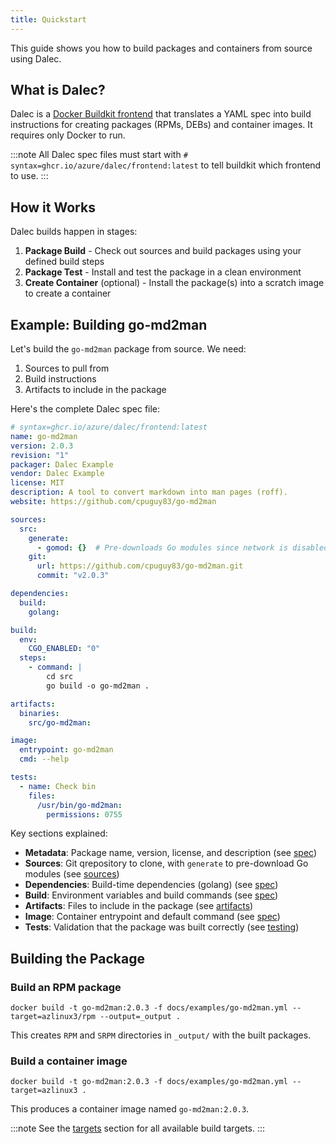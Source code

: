 ```yaml
---
title: Quickstart
---
```


This guide shows you how to build packages and containers from source using Dalec.

## What is Dalec?

Dalec is a [Docker Buildkit frontend](https://docs.docker.com/build/buildkit/frontend/) that translates a YAML spec into build instructions for creating packages (RPMs, DEBs) and container images. It requires only Docker to run.

:::note
All Dalec spec files must start with `# syntax=ghcr.io/azure/dalec/frontend:latest` to tell buildkit which frontend to use.
:::

## How it Works

Dalec builds happen in stages:

1. **Package Build** - Check out sources and build packages using your defined build steps
2. **Package Test** - Install and test the package in a clean environment
3. **Create Container** (optional) - Install the package(s) into a scratch image to create a container

## Example: Building go-md2man

Let's build the `go-md2man` package from source. We need:

1. Sources to pull from
2. Build instructions
3. Artifacts to include in the package

Here's the complete Dalec spec file:

```yaml
# syntax=ghcr.io/azure/dalec/frontend:latest
name: go-md2man
version: 2.0.3
revision: "1"
packager: Dalec Example
vendor: Dalec Example
license: MIT
description: A tool to convert markdown into man pages (roff).
website: https://github.com/cpuguy83/go-md2man

sources:
  src:
    generate:
      - gomod: {}  # Pre-downloads Go modules since network is disabled during build
    git:
      url: https://github.com/cpuguy83/go-md2man.git
      commit: "v2.0.3"

dependencies:
  build:
    golang:

build:
  env:
    CGO_ENABLED: "0"
  steps:
    - command: |
        cd src
        go build -o go-md2man .

artifacts:
  binaries:
    src/go-md2man:

image:
  entrypoint: go-md2man
  cmd: --help

tests:
  - name: Check bin
    files:
      /usr/bin/go-md2man:
        permissions: 0755
```

Key sections explained:

- **Metadata**: Package name, version, license, and description (see [spec](spec.md))
- **Sources**: Git qrepository to clone, with `generate` to pre-download Go modules (see [sources](sources.md))
- **Dependencies**: Build-time dependencies (golang) (see [spec](spec.md#dependencies))
- **Build**: Environment variables and build commands (see [spec](spec.md#build-section))
- **Artifacts**: Files to include in the package (see [artifacts](artifacts.md))
- **Image**: Container entrypoint and default command (see [spec](spec.md#image-section))
- **Tests**: Validation that the package was built correctly (see [testing](testing.md))

## Building the Package

### Build an RPM package

```shell
docker build -t go-md2man:2.0.3 -f docs/examples/go-md2man.yml --target=azlinux3/rpm --output=_output .
```

This creates `RPM` and `SRPM` directories in `_output/` with the built packages.

### Build a container image

```shell
docker build -t go-md2man:2.0.3 -f docs/examples/go-md2man.yml --target=azlinux3 .
```

This produces a container image named `go-md2man:2.0.3`.

:::note
See the [targets](targets.md) section for all available build targets.
:::
